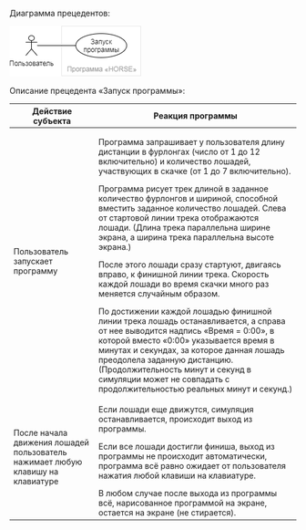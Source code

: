 Диаграмма прецедентов:

![](use%20case%20diagram.png)

Описание прецедента «Запуск программы»:

| Действие субъекта | Реакция программы |
| --- | --- |
| Пользователь запускает программу | <p>Программа запрашивает у пользователя длину дистанции в фурлонгах (число от 1 до 12 включительно) и количество лошадей, участвующих в скачке (от 1 до 7 включительно).</p><p>Программа рисует трек длиной в заданное количество фурлонгов и шириной, способной вместить заданное количество лошадей. Слева от стартовой линии трека отображаются лошади. (Длина трека параллельна ширине экрана, а ширина трека параллельна высоте экрана.)</p><p>После этого лошади сразу стартуют, двигаясь вправо, к финишной линии трека. Скорость каждой лошади во время скачки много раз меняется случайным образом.</p>По достижении каждой лошадью финишной линии трека лошадь останавливается, а справа от нее выводится надпись «Время = 0:00», в которой вместо «0:00» указывается время в минутах и секундах, за которое данная лошадь преодолела заданную дистанцию. (Продолжительность минут и секунд в симуляции может не совпадать с продолжительностью реальных минут и секунд.) |
| После начала движения лошадей пользователь нажимает любую клавишу на клавиатуре | <p>Если лошади еще движутся, симуляция останавливается, происходит выход из программы.</p><p>Если все лошади достигли финиша, выход из программы не происходит автоматически, программа всё равно ожидает от пользователя нажатия любой клавиши на клавиатуре.</p>В любом случае после выхода из программы всё, нарисованное программой на экране, остается на экране (не стирается). |

